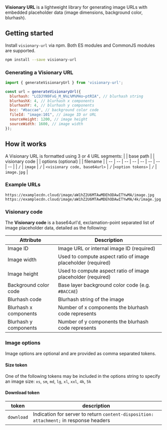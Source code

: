 **Visionary URL** is a lightweight library for generating image URLs with embedded placeholder data (image dimensions, background color, blurhash).


## Getting started

Install `visionary-url` via npm. Both ES modules and CommonJS modules are supported.

```bash
npm install --save visionary-url
```

### Generating a Visionary URL

```javascript
import { generateVisionaryUrl } from 'visionary-url';

const url = generateVisionaryUrl({
  blurhash: "LCDJYN9FxG_M_N%L%M%M4o~ptRIA", // blurhash string
  blurhashX: 4, // blurhash x components
  blurhashY: 4, // blurhash y components
  bcc: "#baccae", // background color code
  fileId: "image:101", // image ID or URL
  sourceHeight: 1200, // image height
  sourceWidth: 1600, // image width
});
```



## How it works

A Visionary URL is formatted using 3 or 4 URL segments:
|  | base path | | visionary code | | options (optional) | | filename |
| -- | -- | -- | -- | -- | -- | -- | -- |
| `/` | `image` | `/` | `<visionary code, base64url>` | `/` |`<option tokens>` | `/` | `image.jpg` |

### Example URLs

```
https://examplecdn.cloud/image/aW1hZ2U6MTAwMDEhODAwITYwMA/image.jpg
https://examplecdn.cloud/image/aW1hZ2U6MTAwMDEhODAwITYwMA/4k/image.jpg
```

### Visionary code

The **Visionary code** is a base64url'd, exclamation-point separated list of image placeholder data, detailed as the following:


| Attribute | Description |
| -- | -- |
| Image ID | Image URL or internal image ID (required) |
| Image width | Used to compute aspect ratio of image placeholder (required) |
| Image height | Used to compute aspect ratio of image placeholder (required) |
| Background color code | Base layer background color code (e.g. `#BACCAE`) |
| Blurhash code | Blurhash string of the image |
| Blurhash x components | Number of x components the blurhash code represents |
| Blurhash y components | Number of y components the blurhash code represents |


### Image options

Image options are optional and are provided as comma separated tokens.


#### Size token

One of the following tokens may be included in the options string to specify an image size: `xs`, `sm`, `md`, `lg`, `xl`, `xxl`, `4k`, `5k`

#### Download token

| token | description |
| --  |   --- |
| `download`  | Indication for server to return `content-disposition: attachment;` in response headers  |



